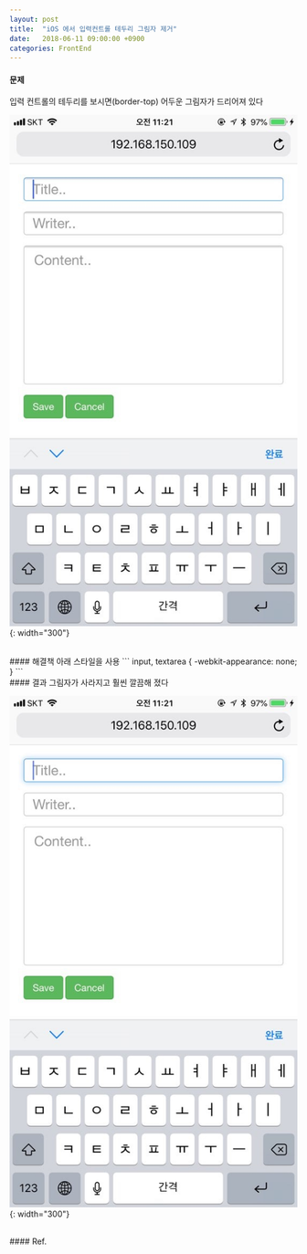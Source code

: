 ```yaml
---
layout: post
title:  "iOS 에서 입력컨트롤 테두리 그림자 제거"
date:   2018-06-11 09:00:00 +0900
categories: FrontEnd
---
```

#### 문제
입력 컨트롤의 테두리를 보시면(border-top) 어두운 그림자가 드리어져 있다

![이후](/images/ios-asis.jpg){: width="300"}



<br>
#### 해결책
아래 스타일을 사용
```
input, textarea {
    -webkit-appearance: none;
}
```

<br>
#### 결과
그림자가 사라지고 훨씬 깔끔해 졌다

![이후](/images/ios-tobe.jpg){: width="300"}

<br>
#### Ref.
<https://webisfree.com/2016-03-22/ios-아이폰-input-태그에-기본-둥근-테두리-및-그림자-제거-방법>
